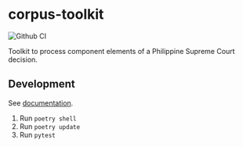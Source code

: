 # corpus-toolkit

![Github CI](https://github.com/justmars/corpus-toolkit/actions/workflows/main.yml/badge.svg)

Toolkit to process component elements of a Philippine Supreme Court decision.

## Development

See [documentation](https://justmars.github.io/corpus-toolkit).

1. Run `poetry shell`
2. Run `poetry update`
3. Run `pytest`
